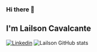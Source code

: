 ### Hi there 👋
## I'm Lailson Cavalcante
[![Linkedin](https://img.shields.io/badge/LinkedIn-0077B5?style=for-the-badge&logo=linkedin&logoColor=white)](https://www.linkedin.com/in/lailson-cavalcante-7448a2203/)
![Lailson GitHub stats](https://github-readme-stats.vercel.app/api?username=LailsonGabriel&theme=midnight-purple&show_icons=true)


<!--
**LailsonGabriel/LailsonGabriel** is a ✨ _special_ ✨ repository because its `README.md` (this file) appears on your GitHub profile.

Here are some ideas to get you started:

- 🔭 I’m currently working on ...
- 🌱 I’m currently learning ...
- 👯 I’m looking to collaborate on ...
- 🤔 I’m looking for help with ...
- 💬 Ask me about ...
- 📫 How to reach me: ...
- 😄 Pronouns: ...
- ⚡ Fun fact: ...
-->
